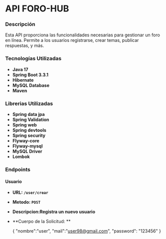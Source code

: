 # API FORO-HUB

### Descripción

Esta API proporciona las funcionalidades necesarias para gestionar un foro en línea. Permite a los usuarios registrarse, crear temas, publicar respuestas, y más.

### Tecnologías Utilizadas

- **Java 17**
- **Spring Boot 3.3.1**
- **Hibernate**
- **MySQL Database**
- **Maven**

### Librerias Utilizadas

- **Spring data jpa**
- **Spring Validation**
- **Spring web**
- **Spring devtools**
- **Spring security**
- **Flyway-core**
- **Flyway-mysql**
- **MySQL Driver**
- **Lombok**


### Endpoints

#### Usuario 

- **URL: `/user/crear`**
- **Metodo: `POST`**
- **Descripcion:Registra un nuevo usuario**
- **Cuerpo de la Solicitud: **
   
   {
   "nombre":"user",
    "mail":"user98@gmail.com",
    "password": "123456"
  }
 
  

